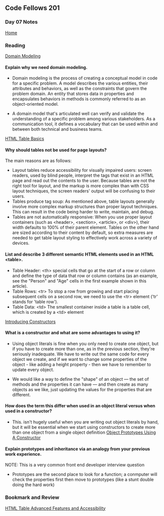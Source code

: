 ## Code Fellows 201

### Day 07 Notes

[Home](README.md)

### Reading
[Domain Modeling](https://github.com/codefellows/domain_modeling#domain-modeling)

#### Explain why we need domain modeling.

* Domain modeling is the process of creating a conceptual model in code for a specific problem. A model describes the various entities, their attributes and behaviors, as well as the constraints that govern the problem domain. An entity that stores data in properties and encapsulates behaviors in methods is commonly referred to as an object-oriented model.

* A domain model that's articulated well can verify and validate the understanding of a specific problem among various stakeholders. As a communication tool, it defines a vocabulary that can be used within and between both technical and business teams.

[HTML Table Basics](https://developer.mozilla.org/en-US/docs/Learn/HTML/Tables/Basics)

#### Why should tables not be used for page layouts?

The main reasons are as follows:

* Layout tables reduce accessibility for visually impaired users: screen readers, used by blind people, interpret the tags that exist in an HTML page and read out the contents to the user. Because tables are not the right tool for layout, and the markup is more complex than with CSS layout techniques, the screen readers' output will be confusing to their users.
* Tables produce tag soup: As mentioned above, table layouts generally involve more complex markup structures than proper layout techniques. This can result in the code being harder to write, maintain, and debug.
* Tables are not automatically responsive: When you use proper layout containers (such as \<header>, \<section>, \<article>, or \<div>), their width defaults to 100% of their parent element. Tables on the other hand are sized according to their content by default, so extra measures are needed to get table layout styling to effectively work across a variety of devices.

#### List and describe 3 different semantic HTML elements used in an HTML \<table>.
* Table Header: \<th> special cells that go at the start of a row or column and define the type of data that row or column contains (as an example, see the "Person" and "Age" cells in the first example shown in this article).
* Table Rows: \<tr> To stop a row from growing and start placing subsequent cells on a second row, we need to use the \<tr> element ('tr' stands for 'table row'). 
* Table Data: \<td> The smallest container inside a table is a table cell, which is created by a \<td> element

[Introducing Constructors](https://developer.mozilla.org/en-US/docs/Learn/JavaScript/Objects/Basics#introducing_constructors)

#### What is a constructor and what are some advantages to using it?
* Using object literals is fine when you only need to create one object, but if you have to create more than one, as in the previous section, they're seriously inadequate. We have to write out the same code for every object we create, and if we want to change some properties of the object - like adding a height property - then we have to remember to update every object.

* We would like a way to define the "shape" of an object — the set of methods and the properties it can have — and then create as many objects as we like, just updating the values for the properties that are different.
  
#### How does the term this differ when used in an object literal versus when used in a constructor?
* This. isn't hugely useful when you are writing out object literals by hand, but it will be essential when we start using constructors to create more than one object from a single object definition
[Object Prototypes Using A Constructor](https://ui.dev/beginners-guide-to-javascript-prototype)

#### Explain prototypes and inheritance via an analogy from your previous work experience.
NOTE: This is a very common front end developer interview question
  
* Prototypes are the second place to look for a function; a conmputer will check the properties first then move to prototypes (like a stunt double doing the hard work)

### Bookmark and Review
[HTML Table Advanced Features and Accessibility](https://developer.mozilla.org/en-US/docs/Learn/HTML/Tables/Advanced)
